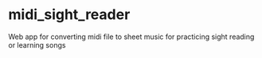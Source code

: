 # midi_sight_reader

Web app for converting midi file to sheet music for practicing sight reading or learning songs 
